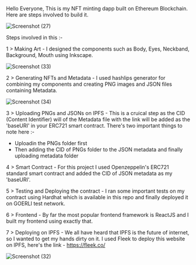 Hello Everyone, This is my NFT minting dapp built on Ethereum Blockchain. Here are steps involved to build it. 

![Screenshot (27)](https://user-images.githubusercontent.com/106004070/194912236-331916b7-1580-42fa-8589-7922b30e7b90.png)

Steps involved in this :-

1 > Making Art - I designed the components such as Body, Eyes, Neckband, Background, Mouth using Inkscape. 

![Screenshot (33)](https://user-images.githubusercontent.com/106004070/194918381-71e93d1b-659d-49da-87e2-094a13fbe99a.png)

2 > Generating NFTs and Metadata - I used hashlips generator for combining my components and creating PNG images and JSON files containing Metadata. 

![Screenshot (34)](https://user-images.githubusercontent.com/106004070/194918434-fb26a46f-5196-47a1-a01f-0dcffa4fa7bb.png)

3 > Uploading PNGs and JSONs on IPFS - This is a cruical step as the CID (Content Identifier) will of the Metadata file with the link will be added as the 'baseURI' in    your ERC721 smart contract. There's two important things to note here :- 
  * Uploadin the PNGs folder first 
  * Then adding the CID of PNGs folder to the JSON metadata and finally uploading metadata folder
 
4 > Smart Contract - For this project I used Openzeppelin's ERC721 standard smart contract and added the CID of JSON metadata as my 'baseURI'.

5 > Testing and Deploying the contract - I ran some important tests on my contract using Hardhat which is available in this repo and finally deployed it on GOERLI test network.

6 > Frontend - By far the most popular frontend framework is ReactJS and I built my frontend using exactly that. 

7 > Deploying on IPFS - We all have heard that IPFS is the future of internet, so I wanted to get my hands dirty on it. I used Fleek to deploy this website on IPFS, here's the link - https://fleek.co/

![Screenshot (32)](https://user-images.githubusercontent.com/106004070/194916229-9bad7b2e-e343-437d-befb-a085e46e9b89.png)




